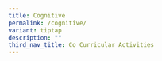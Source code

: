 ```yaml
---
title: Cognitive
permalink: /cognitive/
variant: tiptap
description: ""
third_nav_title: Co Curricular Activities
---
```

<p></p>